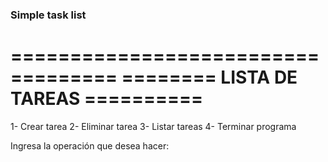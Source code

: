 ### Simple task list

===================================
======== LISTA DE TAREAS ==========
===================================
1- Crear tarea
2- Eliminar tarea
3- Listar tareas
4- Terminar programa

Ingresa la operación que desea hacer: 